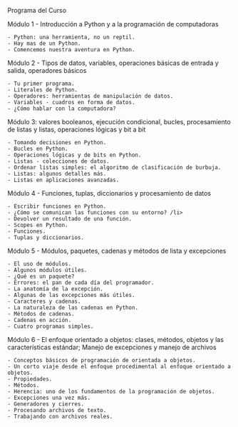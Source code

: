 Programa del Curso

Módulo 1 - Introducción a Python y a la programación de computadoras

    - Python: una herramienta, no un reptil.
    - Hay mas de un Python.
    - Comencemos nuestra aventura en Python.


Módulo 2 - Tipos de datos, variables, operaciones básicas de entrada y salida, operadores básicos

    - Tu primer programa.
    - Literales de Python.
    - Operadores: herramientas de manipulación de datos.
    - Variables - cuadros en forma de datos.
    - ¿Cómo hablar con la computadora?


Módulo 3: valores booleanos, ejecución condicional, bucles, procesamiento de listas y listas, operaciones lógicas y bit a bit

    - Tomando decisiones en Python.
    - Bucles en Python.
    - Operaciones lógicas y de bits en Python.
    - Listas - colecciones de datos.
    - Ordenar listas simples: el algoritmo de clasificación de burbuja.
    - Listas: algunos detalles más.
    - Listas en aplicaciones avanzadas.


Módulo 4 - Funciones, tuplas, diccionarios y procesamiento de datos

    - Escribir funciones en Python.
    - ¿Cómo se comunican las funciones con su entorno? /li>
    - Devolver un resultado de una función.
    - Scopes en Python.
    - Funciones.
    - Tuplas y diccionarios.


Módulo 5 - Módulos, paquetes, cadenas y métodos de lista y excepciones

    - El uso de módulos.
    - Algunos módulos útiles.
    - ¿Qué es un paquete?
    - Errores: el pan de cada día del programador.
    - La anatomía de la excepción.
    - Algunas de las excepciones más útiles.
    - Caracteres y cadenas.
    - La naturaleza de las cadenas en Python.
    - Métodos de cadenas.
    - Cadenas en acción.
    - Cuatro programas simples.


Módulo 6 - El enfoque orientado a objetos: clases, métodos, objetos y las características estándar; Manejo de excepciones y manejo de archivos

    - Conceptos básicos de programación de orientada a objetos.
    - Un corto viaje desde el enfoque procedimental al enfoque orientado a objetos.
    - Propiedades.
    - Métodos.
    - Herencia: uno de los fundamentos de la programación de objetos.
    - Excepciones una vez más.
    - Generadores y cierres.
    - Procesando archivos de texto.
    - Trabajando con archivos reales.